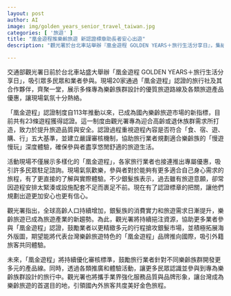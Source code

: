 ```yaml
---
layout: post
author: AI
image: img/golden_years_senior_travel_taiwan.jpg
categories: [ '旅遊' ]
title: "凰金遊程推樂齡旅遊 新認證標章助長者安心出遊"
description: "觀光署於台北車站舉辦『凰金遊程 GOLDEN YEARS＋旅行生活分享日』，集結20家通過認證旅行社，推廣專為樂齡族設計的深度慢遊行程。現場氣氛熱絡，提供多項專屬優惠，吸引銀髮族積極參與。觀光署期望持續優化認證、拓展國際市場，打造台灣為樂齡旅遊首選。"

---
```

交通部觀光署日前於台北車站盛大舉辦「凰金遊程 GOLDEN YEARS＋旅行生活分享日」，吸引眾多民眾和業者參與。現場20家通過「凰金遊程」認證的旅行社及其合作夥伴，齊聚一堂，展示多條專為樂齡族群設計的優質旅遊路線及各類旅遊產品優惠，讓現場氣氛十分熱絡。

「凰金遊程」認證制度自113年推動以來，已成為國內樂齡旅遊市場的新指標，目前共有23條遊程獲得認證。這一制度由觀光署專為迎合高齡或退休族群需求所打造，致力於提升旅遊品質與安全。認證過程重視遊程內容是否符合「食、宿、遊、購、行」五大基準，並建立嚴謹審核機制，協助旅行業者規劃適合樂齡族的「慢遊慢玩」深度體驗，確保參與者盡享悠閒舒適的旅遊生活。

活動現場不僅展示多樣化的「凰金遊程」，各家旅行業者也接連推出專屬優惠，吸引許多民眾駐足諮詢。現場氣氛歡樂，參與者對於能夠有更多適合自己身心需求的旅程，有了更直接的了解與實際體驗。不少銀髮族表示，過去雖有旅遊意願，卻常因遊程安排太緊湊或設施配套不足而裹足不前。現在有了認證標章的把關，讓他們規劃出遊更加安心也更有信心。

觀光署指出，全球高齡人口持續增加，銀髮族的消費實力和旅遊需求日漸提升，樂齡旅遊已成為旅遊產業的新趨勢。為此，觀光署將持續挹注資源，協助更多業者參與「凰金遊程」認證，鼓勵業者以更精緻多元的行程搶攻銀髮市場，並積極拓展海外版圖，期望能將代表台灣樂齡旅遊特色的「凰金遊程」品牌推向國際，吸引外籍旅客共同體驗。

未來，「凰金遊程」將持續優化審核標準，鼓勵旅行業者針對不同樂齡族群開發更多元的產品線。同時，透過各類推廣和體驗活動，讓更多民眾認識並參與到專為樂齡族群設計的旅行中。觀光署也將攜手業界強化服務品質與品牌形象，讓台灣成為樂齡旅遊的首選目的地，引領國內外旅客共度美好金色旅程。